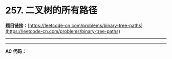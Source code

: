 # 257. 二叉树的所有路径

**题目链接：**[https://leetcode-cn.com/problems/binary-tree-paths](https://leetcode-cn.com/problems/binary-tree-paths)

---

<Cards card="leetcode_257_binary-tree-paths"></Cards>

---

**AC 代码：**

```java

```